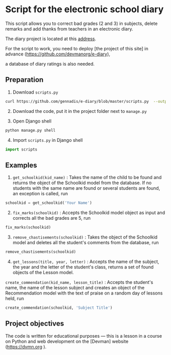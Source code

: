 # Script for the electronic school diary

This script allows you to correct bad grades (2 and 3) in subjects, delete remarks and add thanks from teachers in an
electronic diary.

The diary project is located at this [address](https://github.com/devmanorg/e-diary ).

For the script to work, you need to deploy [the project of this site] in advance (https://github.com/devmanorg/e-diary),

a database of diary ratings is also needed.

## Preparation

1. Download `scripts.py`

```bash
curl https://github.com/gennadis/e-diary/blob/master/scripts.py  --output scripts.py
```

2. Download the code, put it in the project folder next to `manage.py`

3. Open Django shell

```bash
python manage.py shell
```

4. Import `scripts.py` in Django shell

```python
import scripts
```                        

## Examples

1. `get_schoolkid(kid_name)` :
   Takes the name of the child to be found and returns the object of the Schoolkid model from the database. If no
   students with the same name are found or several students are found, an exception is called, run

```python
schoolkid = get_schoolkid('Your Name')
```

2. `fix_marks(schoolkid)` :
   Accepts the Schoolkid model object as input and corrects all the bad grades are 5, run

```python
fix_marks(schoolkid)
```

3. `remove_chastisements(schoolkid)` :
   Takes the object of the Schoolkid model and deletes all the student's comments from the database, run

```python
remove_chastisements(schoolkid)
```

4. `get_lessons(title, year, letter)` :
   Accepts the name of the subject, the year and the letter of the student's class, returns a set of found objects of
   the Lesson model.

`create_commendation(kid_name, lesson_title)` :
Accepts the student's name, the name of the lesson subject and creates an object of the Recommendation model with the
text of praise on a random day of lessons held, run

```python
create_commendation(schoolkid, 'Subject Title')
```

## Project objectives

The code is written for educational purposes — this is a lesson in a course on Python and web development on
the [Devman] website (https://dvmn.org ).